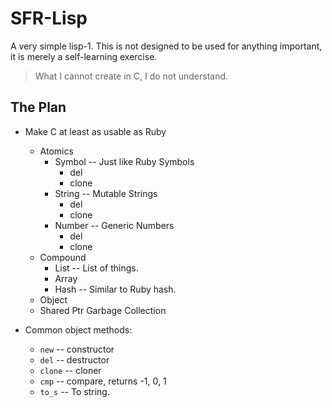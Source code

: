 # SFR-Lisp

A very simple lisp-1. This is not designed to be
used for anything important, it is merely a self-learning exercise.

> What I cannot create in C, I do not understand.

## The Plan

- Make C at least as usable as Ruby
  - Atomics
    - Symbol -- Just like Ruby Symbols
      - del
      - clone
    - String -- Mutable Strings
      - del
      - clone
    - Number -- Generic Numbers
      - del
      - clone
  - Compound
    - List   -- List of things.
    - Array
    - Hash   -- Similar to Ruby hash.
  - Object
  - Shared Ptr Garbage Collection

- Common object methods:
  - `new`      -- constructor
  - `del`      -- destructor
  - `clone`    -- cloner
  - `cmp`      -- compare, returns -1, 0, 1
  - `to_s`     -- To string.
